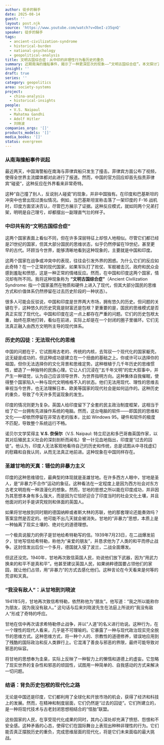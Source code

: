 ```yaml
---
author: 徒步的騎手
date: 2025-08-14
guest: ''
layout: post.njk
source: 'https://www.youtube.com/watch?v=ObeI-z35qnQ'
speaker: 徒步的騎手
tags:
  - ancient-civilization-syndrome
  - historical-burden
  - national-psychology
  - geopolitical-analysis
title: 文明古国综合症：从中印的非理性行为看历史的重负
summary: 近期南海的撞船事件，揭示了一种更深层次的现象——“文明古国综合症”。本文探讨了中国和印度这两个文明古国，在面对现代世界时所表现出的共同困境：尽管拥有现代化的硬件，其国民的思维方式却常常被沉重的历史包袱所束缚，停留在过去。文章通过分析印巴冲突、V.S. 奈保尔对“历史囚徒”的论述，以及圣雄甘地致信希特勒的天真行为，深入剖析了这种综合症如何导致国家行为的非理性，并阻碍其真正融入现代文明体系。
insight: ''
draft: true
series: ''
category: geopolitics
area: society-systems
project:
  - china-analysis
  - historical-insights
people:
  - V.S. Naipaul
  - Mahatma Gandhi
  - Adolf Hitler
  - 刘晓波
companies_orgs: '[]'
products_models: '[]'
media_books: '[]'
status: evergreen
---
```


### 从南海撞船事件说起

最近两天，中国海警船在南海与菲律宾船只发生了撞击。菲律宾方面公布了视频，使得全世界主流媒体都对此进行了报道。然而，中国的官方回应却首先指责菲律宾“碰瓷”，这种反应在外界看来非常奇特。

这种“自己撞了别人，反说别人碰瓷”的现象，并非中国独有。在印度和巴基斯坦的冲突中也曾出现过类似情况。例如，当巴基斯坦宣称击落了一架印度的 F-16 战机时，印度方面坚决否认，尽管巴方展示了证据。这种反应模式，就如同两个兄弟打架，明明是自己理亏，却都摆出一副理直气壮的样子。

### 中印共有的“文明古国综合症”

这两个国家表面上看似不同，但在许多深层特征上却惊人地相似。尽管它们都已经是21世纪的国家，但其大部分国民的思维状态，似乎仍然停留在19世纪，甚至更早的古代。环顾当今世界，能够清晰地看到这种现象的，主要就是中国和印度。

这两个国家在战争或冲突中的表现，往往会引发外界的困惑。为什么它们的反应如此奇特？在一个正常的现代国家，如果军队打了败仗、军舰被击沉，政府和民众会感到羞耻和愤怒，这是一种正常的情绪反应。然而，在中国和印度这两个国家，情况却有所不同。我将这种现象称为 **“文明古国综合症”**（Ancient Civilization Syndrome: 指一个国家虽然在物质和硬件上进入了现代，但其大部分国民的思维方式和价值体系仍然停留在过去历史阶段的一种状态）。

很多人可能会反驳说，中国和印度是世界两大市场，拥有悠久的历史。但问题的关键在于，这种悠久的历史究竟是财富还是包袱？更重要的是，国民的思维模式是否真正实现了现代化。中国和印度在这一点上都存在严重的问题。它们的历史包袱太重，始终在原地打转，看似在前进，实际上却是在一个封闭的圈子里循环。它们无法真正融入由西方文明所主导的现代体系。

### 历史的囚徒：无法现代化的思维

中国的问题在于，它试图用古老的、传统的内核，去驾驭一个现代化的国家躯壳。这无疑是成功的，但这种成功是建立在一个扭曲的基础之上。你或许可以选择你的祖国，但你无法选择你的文化背景和思维定势。这种根植于几千年历史的思维惯性，塑造了一种独特的民族心理。它让人们沉浸在“五千年文明”的宏大叙事中，并产生一种错觉，认为自己应该领导世界、为世界指明方向。这种集体自我催眠，使得整个国家陷入一种与现代文明格格不入的状态。他们无法用现代、理性的思维去审视当今世界，也无法理解日本、欧美等国家的现代社会是如何运作的。这种历史的重负，导致了今天许多荒诞现象的发生。

印度的情况则更为复杂。英国人给印度留下了全套的民主政治制度框架，这相当于给了它一台拥有先进操作系统的电脑。然而，这台电脑的软件——即国民的思维和文化——却依然停留在非常古老的版本，比如 Windows 95。硬件和软件的极度不匹配，导致整个系统运行不畅。

诺贝尔文学奖得主 **V.S. 奈保尔**（V.S. Naipaul: 特立尼达和多巴哥裔英国作家，以其对后殖民主义社会的深刻剖析而闻名）曾一针见血地指出，印度是“过去的囚徒”。他认为，印度人无法客观地看待自己的历史和传统，总是试图从中寻找虚幻的慰藉和自我认同，从而无法真正地前进。这种现象在中国同样存在。

### 圣雄甘地的天真：错位的非暴力主义

印度的这种思维错位，最典型的体现就是圣雄甘地。在许多西方人眼中，甘地是圣人，是“非暴力不合作”运动的象征。这种看法在一定程度上是因为西方社会对东方古老文明抱有一种浪漫化的想象。然而，甘地的思想之所以能在印度成功，并非因为其思想本身有多么强大，而是因为它恰好迎合了印度当时的社会文化土壤，并且他面对的对手是讲究规则和体面的英国人。

如果将甘地放到同时期的德国纳粹或者斯大林的苏联，他的那套理论还能奏效吗？答案显然是否定的。他可能不出几天就会被消失。甘地的“非暴力”思想，本质上是一种抽离了现实土壤的、绝对化的道德理想。

一个极具说服力的例子是甘地给希特勒写的信。1939年7月23日，在二战爆发前夕，甘地写信给希特勒，称他为“亲爱的朋友”，并恳求他为了人类的和平而停止战争。这封信发出后仅一个多月，德国就入侵了波兰，二战全面爆发。

但这还没完。1940年，甘地再次致信英国人民，劝说他们放下武器，因为“用武力换来的和平不是真和平”。他甚至建议英国人民，如果纳粹德国要占领他们的家园，就让他们占领，用“非暴力”的方式去感化他们。这种言论在今天看来是何等的荒谬和天真。

### “我没有敌人”：从甘地到刘晓波

1941年5月，甘地再次致信希特勒，依然称他为“朋友”。他写道：“我之所以能称你为朋友，因为我没有敌人。” 这句话与后来刘晓波先生在法庭上所说的“我没有敌人”形成了奇特的呼应。

甘地在信中再次请求希特勒停止战争，并以“人道”的名义进行劝说。这种行为，在一个理性的现代人看来，几乎是不可理喻的。它暴露了一种与现代政治现实完全脱节的思维方式。这种思维方式，将一种个人的、宗教性的道德修养，错误地应用到了残酷的国际政治和反人类罪行上。它混淆了善良与邪恶的界限，最终可能导致对邪恶的纵容。

将甘地的思想奉为圭臬，实际上反映了一种智力上的懒惰和道德上的虚妄。它忽略了现实世界的复杂性和邪恶的顽固性，试图用一种简单的、自我感动的方式来解决一切问题。

### 结语：背负历史包袱的现代化之路

无论是中国还是印度，它们都利用了全球化和开放市场的机会，获得了经济和科技上的发展。然而，在精神和制度层面，它们仍然是“过去的囚徒”。它们所建立的，是一种将现代技术与古老封闭思想相结合的“怪胎”联盟。

这些国家的人民，在享受现代化成果的同时，其内心深处却充满了愤怒、怨恨和不安全感。这种矛盾的心态，使得它们在国际舞台上表现出种种非理性的行为。它们能否真正摆脱历史的重负，完成思维层面的现代化，将是它们未来面临的最大挑战。